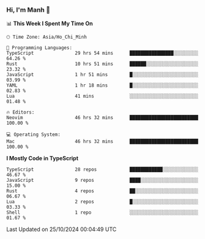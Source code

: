 ### Hi, I'm Manh 👋

<!--START_SECTION:waka-->
📊 **This Week I Spent My Time On** 

```text
🕑︎ Time Zone: Asia/Ho_Chi_Minh

💬 Programming Languages: 
TypeScript               29 hrs 54 mins      ████████████████░░░░░░░░░   64.26 % 
Rust                     10 hrs 51 mins      ██████░░░░░░░░░░░░░░░░░░░   23.32 % 
JavaScript               1 hr 51 mins        █░░░░░░░░░░░░░░░░░░░░░░░░   03.99 % 
YAML                     1 hr 18 mins        █░░░░░░░░░░░░░░░░░░░░░░░░   02.83 % 
Lua                      41 mins             ░░░░░░░░░░░░░░░░░░░░░░░░░   01.48 % 

🔥 Editors: 
Neovim                   46 hrs 32 mins      █████████████████████████   100.00 % 

💻 Operating System: 
Mac                      46 hrs 32 mins      █████████████████████████   100.00 % 
```

**I Mostly Code in TypeScript** 

```text
TypeScript               28 repos            ████████████░░░░░░░░░░░░░   46.67 % 
JavaScript               9 repos             ████░░░░░░░░░░░░░░░░░░░░░   15.00 % 
Rust                     4 repos             ██░░░░░░░░░░░░░░░░░░░░░░░   06.67 % 
Lua                      2 repos             █░░░░░░░░░░░░░░░░░░░░░░░░   03.33 % 
Shell                    1 repo              ░░░░░░░░░░░░░░░░░░░░░░░░░   01.67 % 
```




 Last Updated on 25/10/2024 00:04:49 UTC
<!--END_SECTION:waka-->
